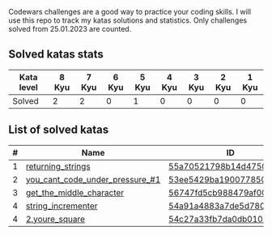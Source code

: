 Codewars challenges are a good way to practice your coding skills. I will use this repo to track my katas solutions and statistics.
Only challenges solved from 25.01.2023 are counted.

## Solved katas stats

| Kata level | 8 Kyu | 7 Kyu | 6 Kyu | 5 Kyu | 4 Kyu | 3 Kyu | 2 Kyu | 1 Kyu |
|------------|-------|-------|-------|-------|-------|-------|-------|-------|
| Solved     | 2     | 2     | 0     | 1     | 0     | 0     | 0     | 0     |


## List of solved katas

| #   | Name                                                                                 | ID                       | Date       | Kyu |
|-----|--------------------------------------------------------------------------------------|--------------------------|------------|-----|
| 1   | [returning_strings](/8kyu/1_returning_strings.js)                                    | [55a70521798b14d4750000a4](https://www.codewars.com/kata/55a70521798b14d4750000a4) | 25.01.2023 | 8   |
| 2   | [you_cant_code_under_pressure_#1](/8kyu/2_you_cant_code_under_pressure_%231.js)      | [53ee5429ba190077850011d4](https://www.codewars.com/kata/53ee5429ba190077850011d4) | 25.01.2023 | 8   |
| 3   | [get_the_middle_character](/7kyu/1.get_the_middle_character.js)                      | [56747fd5cb988479af000028](https://www.codewars.com/kata/56747fd5cb988479af000028) | 26.01.2023 | 7   |
| 4   | [string_incrementer](/5kyu/1_string_incrementer.js)                                  | [54a91a4883a7de5d7800009c](https://www.codewars.com/kata/54a91a4883a7de5d7800009c) | 27.01.2023 | 5   |
| 4   | [2.youre_square](/7kyu/2_2.youre_square.js)                                          | [54c27a33fb7da0db0100040e](https://www.codewars.com/kata/54c27a33fb7da0db0100040e) | 05.02.2023 | 7   |